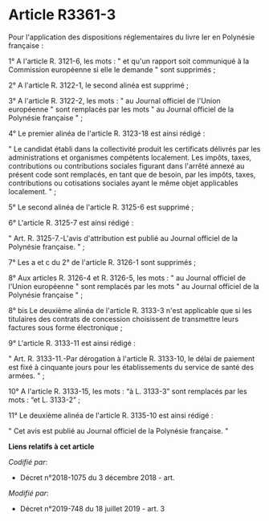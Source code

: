 # Article R3361-3

Pour l'application des dispositions réglementaires du livre Ier en Polynésie française :

1° A l'article R. 3121-6, les mots : " et qu'un rapport soit communiqué à la Commission européenne si elle le demande " sont
supprimés ;

2° A l'article R. 3122-1, le second alinéa est supprimé ;

3° A l'article R. 3122-2, les mots : " au Journal officiel de l'Union européenne " sont remplacés par les mots " au Journal
officiel de la Polynésie française " ;

4° Le premier alinéa de l'article R. 3123-18 est ainsi rédigé :

" Le candidat établi dans la collectivité produit les certificats délivrés par les administrations et organismes compétents
localement. Les impôts, taxes, contributions ou contributions sociales figurant dans l'arrêté annexé au présent code sont
remplacés, en tant que de besoin, par les impôts, taxes, contributions ou cotisations sociales ayant le même objet
applicables localement. " ;

5° Le second alinéa de l'article R. 3125-6 est supprimé ;

6° L'article R. 3125-7 est ainsi rédigé :

" Art. R. 3125-7.-L'avis d'attribution est publié au Journal officiel de la Polynésie française. " ;

7° Les a et c du 2° de l'article R. 3126-1 sont supprimés ;

8° Aux articles R. 3126-4 et R. 3126-5, les mots : " au Journal officiel de l'Union européenne " sont remplacés par les mots
" au Journal officiel de la Polynésie française " ;

8° bis Le deuxième alinéa de l'article R. 3133-3 n'est applicable que si les titulaires des contrats de concession
choisissent de transmettre leurs factures sous forme électronique ;

9° L'article R. 3133-11 est ainsi rédigé :

" Art. R. 3133-11.-Par dérogation à l'article R. 3133-10, le délai de paiement est fixé à cinquante jours pour les
établissements du service de santé des armées. " ;

10° A l'article R. 3133-15, les mots : “à L. 3133-3” sont remplacés par les mots : “et L. 3133-2” ;

11° Le deuxième alinéa de l'article R. 3135-10 est ainsi rédigé :

" Cet avis est publié au Journal officiel de la Polynésie française. "

**Liens relatifs à cet article**

_Codifié par_:

  - Décret n°2018-1075 du 3 décembre 2018 - art.

_Modifié par_:

  - Décret n°2019-748 du 18 juillet 2019 - art. 3
